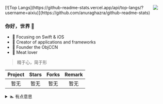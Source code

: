 <img align="right" src="https://github-readme-stats.vercel.app/api?username=aixiu&show_icons=true&icon_color=CE1D2D&text_color=718096&bg_color=ffffff&hide_title=true&locale=cn" />
[![Top Langs](https://github-readme-stats.vercel.app/api/top-langs/?username=aixiu)](https://github.com/anuraghazra/github-readme-stats)

### 你好，世界 👋

- :orange_book: Focusing on Swift & iOS
- :hammer: Creator of applications and frameworks
- :ram: Founder the ObjCCN
- :meat_on_bone: Meat lover

> 精于心，简于形

| Project | Stars | Forks | Remark |
| :-----: | :---: | :---: | :----: |
| 暂无 | 暂无 | 暂无 | 暂无 |

<details>
<summary>🏊 有点意思</summary>
暂无
</details>
